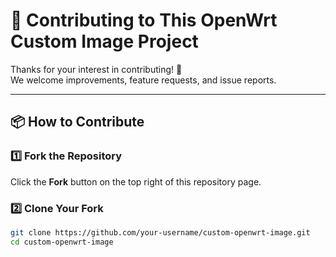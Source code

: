 # 🤝 Contributing to This OpenWrt Custom Image Project

Thanks for your interest in contributing! 🎉  
We welcome improvements, feature requests, and issue reports.

---

## 📦 How to Contribute

### 1️⃣ Fork the Repository
Click the **Fork** button on the top right of this repository page.

### 2️⃣ Clone Your Fork
```bash
git clone https://github.com/your-username/custom-openwrt-image.git
cd custom-openwrt-image
